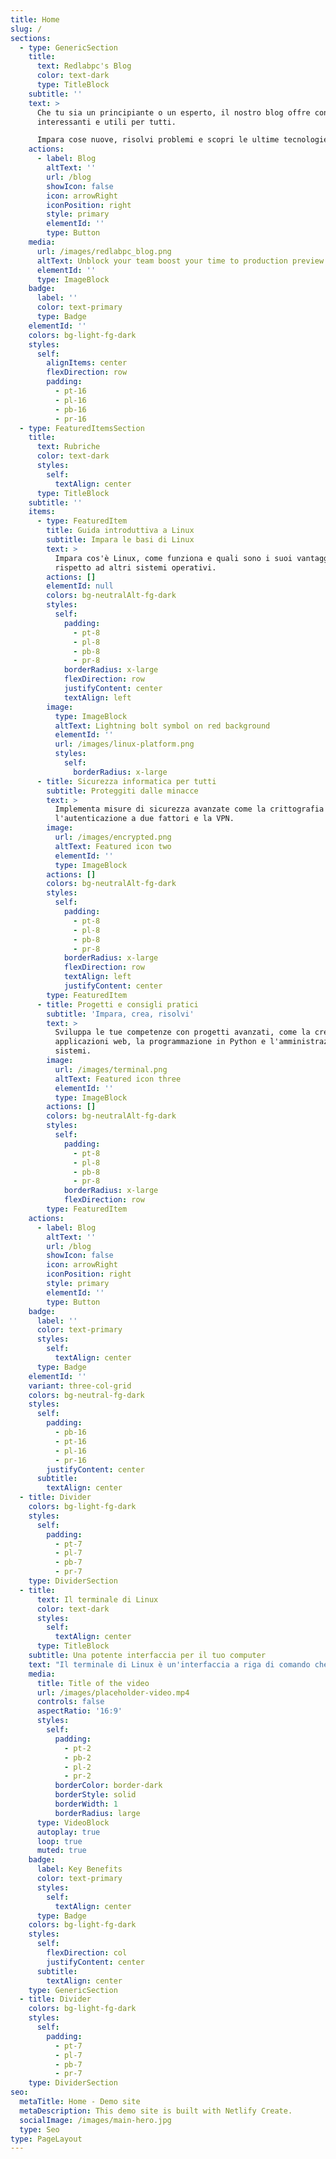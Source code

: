 ```yaml
---
title: Home
slug: /
sections:
  - type: GenericSection
    title:
      text: Redlabpc's Blog
      color: text-dark
      type: TitleBlock
    subtitle: ''
    text: >
      Che tu sia un principiante o un esperto, il nostro blog offre contenuti
      interessanti e utili per tutti.

      Impara cose nuove, risolvi problemi e scopri le ultime tecnologie.
    actions:
      - label: Blog
        altText: ''
        url: /blog
        showIcon: false
        icon: arrowRight
        iconPosition: right
        style: primary
        elementId: ''
        type: Button
    media:
      url: /images/redlabpc_blog.png
      altText: Unblock your team boost your time to production preview
      elementId: ''
      type: ImageBlock
    badge:
      label: ''
      color: text-primary
      type: Badge
    elementId: ''
    colors: bg-light-fg-dark
    styles:
      self:
        alignItems: center
        flexDirection: row
        padding:
          - pt-16
          - pl-16
          - pb-16
          - pr-16
  - type: FeaturedItemsSection
    title:
      text: Rubriche
      color: text-dark
      styles:
        self:
          textAlign: center
      type: TitleBlock
    subtitle: ''
    items:
      - type: FeaturedItem
        title: Guida introduttiva a Linux
        subtitle: Impara le basi di Linux
        text: >
          Impara cos'è Linux, come funziona e quali sono i suoi vantaggi
          rispetto ad altri sistemi operativi.
        actions: []
        elementId: null
        colors: bg-neutralAlt-fg-dark
        styles:
          self:
            padding:
              - pt-8
              - pl-8
              - pb-8
              - pr-8
            borderRadius: x-large
            flexDirection: row
            justifyContent: center
            textAlign: left
        image:
          type: ImageBlock
          altText: Lightning bolt symbol on red background
          elementId: ''
          url: /images/linux-platform.png
          styles:
            self:
              borderRadius: x-large
      - title: Sicurezza informatica per tutti
        subtitle: Proteggiti dalle minacce
        text: >
          Implementa misure di sicurezza avanzate come la crittografia dei dati,
          l'autenticazione a due fattori e la VPN.
        image:
          url: /images/encrypted.png
          altText: Featured icon two
          elementId: ''
          type: ImageBlock
        actions: []
        colors: bg-neutralAlt-fg-dark
        styles:
          self:
            padding:
              - pt-8
              - pl-8
              - pb-8
              - pr-8
            borderRadius: x-large
            flexDirection: row
            textAlign: left
            justifyContent: center
        type: FeaturedItem
      - title: Progetti e consigli pratici
        subtitle: 'Impara, crea, risolvi'
        text: >
          Sviluppa le tue competenze con progetti avanzati, come la creazione di
          applicazioni web, la programmazione in Python e l'amministrazione di
          sistemi.
        image:
          url: /images/terminal.png
          altText: Featured icon three
          elementId: ''
          type: ImageBlock
        actions: []
        colors: bg-neutralAlt-fg-dark
        styles:
          self:
            padding:
              - pt-8
              - pl-8
              - pb-8
              - pr-8
            borderRadius: x-large
            flexDirection: row
        type: FeaturedItem
    actions:
      - label: Blog
        altText: ''
        url: /blog
        showIcon: false
        icon: arrowRight
        iconPosition: right
        style: primary
        elementId: ''
        type: Button
    badge:
      label: ''
      color: text-primary
      styles:
        self:
          textAlign: center
      type: Badge
    elementId: ''
    variant: three-col-grid
    colors: bg-neutral-fg-dark
    styles:
      self:
        padding:
          - pb-16
          - pt-16
          - pl-16
          - pr-16
        justifyContent: center
      subtitle:
        textAlign: center
  - title: Divider
    colors: bg-light-fg-dark
    styles:
      self:
        padding:
          - pt-7
          - pl-7
          - pb-7
          - pr-7
    type: DividerSection
  - title:
      text: Il terminale di Linux
      color: text-dark
      styles:
        self:
          textAlign: center
      type: TitleBlock
    subtitle: Una potente interfaccia per il tuo computer
    text: "Il terminale di Linux è un'interfaccia a riga di comando che ti permette di controllare il tuo computer in modo potente e preciso.\n\nCon il terminale, puoi:\n\n*   **Eseguire comandi:**\_esegui programmi, gestisci file e cartelle, configura il tuo sistema e molto altro ancora.\n\n*   **Automatizzare le attività:**\_crea script per automatizzare le attività ripetitive e risparmia tempo e fatica.\n\n*   **Risolvere problemi:**\_diagnostica e risolvi problemi tecnici con il tuo computer.\n\n*   **Accedere a funzionalità avanzate:**\_sfrutta la potenza del sistema operativo Linux per fare cose che non sono possibili con l'interfaccia grafica.\n\n"
    media:
      title: Title of the video
      url: /images/placeholder-video.mp4
      controls: false
      aspectRatio: '16:9'
      styles:
        self:
          padding:
            - pt-2
            - pb-2
            - pl-2
            - pr-2
          borderColor: border-dark
          borderStyle: solid
          borderWidth: 1
          borderRadius: large
      type: VideoBlock
      autoplay: true
      loop: true
      muted: true
    badge:
      label: Key Benefits
      color: text-primary
      styles:
        self:
          textAlign: center
      type: Badge
    colors: bg-light-fg-dark
    styles:
      self:
        flexDirection: col
        justifyContent: center
      subtitle:
        textAlign: center
    type: GenericSection
  - title: Divider
    colors: bg-light-fg-dark
    styles:
      self:
        padding:
          - pt-7
          - pl-7
          - pb-7
          - pr-7
    type: DividerSection
seo:
  metaTitle: Home - Demo site
  metaDescription: This demo site is built with Netlify Create.
  socialImage: /images/main-hero.jpg
  type: Seo
type: PageLayout
---
```

